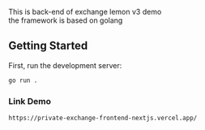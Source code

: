 This is back-end of exchange lemon v3 demo  
the framework is based on golang    

## Getting Started

First, run the development server:

```bash
go run .
```

### Link Demo

```bash
https://private-exchange-frontend-nextjs.vercel.app/
```
